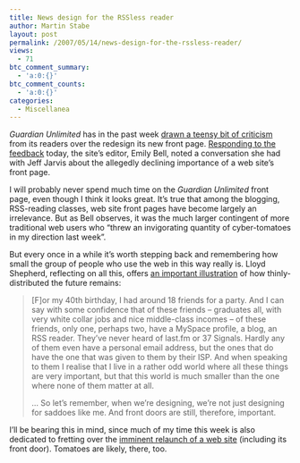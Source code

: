 ```yaml
---
title: News design for the RSSless reader
author: Martin Stabe
layout: post
permalink: /2007/05/14/news-design-for-the-rssless-reader/
views:
  - 71
btc_comment_summary:
  - 'a:0:{}'
btc_comment_counts:
  - 'a:0:{}'
categories:
  - Miscellanea
---
```

*Guardian Unlimited* has in the past week [drawn a teensy bit of criticism][1] from its readers over the redesign its new front page. [Responding to the feedback][2] today, the site&#8217;s editor, Emily Bell, noted a conversation she had with Jeff Jarvis about the allegedly declining importance of a web site&#8217;s front page.

I will probably never spend much time on the *Guardian Unlimited* front page, even though I think it looks great. It&#8217;s true that among the blogging, RSS-reading classes, web site front pages have become largely an irrelevance. But as Bell observes, it was the much larger contingent of more traditional web users who &#8220;threw an invigorating quantity of cyber-tomatoes in my direction last week&#8221;.

But every once in a while it&#8217;s worth stepping back and remembering how small the group of people who use the web in this way really is. Lloyd Shepherd, reflecting on all this, offers [an important illustration][3] of how thinly-distributed the future remains:

> [F]or my 40th birthday, I had around 18 friends for a party. And I can say with some confidence that of these friends &#8211; graduates all, with very white collar jobs and nice middle-class incomes &#8211; of these friends, only one, perhaps two, have a MySpace profile, a blog, an RSS reader. They’ve never heard of last.fm or 37 Signals. Hardly any of them even have a personal email address, but the ones that do have the one that was given to them by their ISP. And when speaking to them I realise that I live in a rather odd world where all these things are very important, but that this world is much smaller than the one where none of them matter at all.
> 
> &#8230; So let’s remember, when we’re designing, we’re not just designing for saddoes like me. And front doors are still, therefore, important.

I&#8217;ll be bearing this in mind, since much of my time this week is also dedicated to fretting over the [imminent relaunch of a web site][4] (including its front door). Tomatoes are likely, there, too.

 [1]: http://blogs.guardian.co.uk/news/archives/2007/05/10/guardian_unlimited_your_emails_and_comments.html#more
 [2]: http://media.guardian.co.uk/mediaguardian/story/0,,2079051,00.html
 [3]: http://www.dadblog.co.uk/dadblogging/2007/05/14/emily-bell-guardian-redesign-and-real-people/
 [4]: http://www.nma.co.uk/Articles/33238/Press+Gazette+plans+on+and+offline+relaunch.html